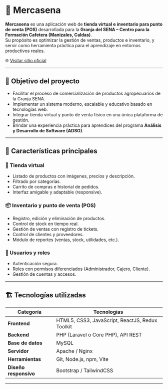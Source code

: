 # 🛒 Mercasena

**Mercasena** es una aplicación web de **tienda virtual e inventario para punto de venta (POS)** desarrollada para la **Granja del SENA – Centro para la Formación Cafetera (Manizales, Caldas)**.  
Su propósito es optimizar la gestión de ventas, productos e inventario, y servir como herramienta práctica para el aprendizaje en entornos productivos reales.

🌐 [Visitar sitio oficial](https://zensoftwares.website/mercasena/V1/)

---

## 🎯 Objetivo del proyecto

- Facilitar el proceso de comercialización de productos agropecuarios de la Granja SENA.  
- Implementar un sistema moderno, escalable y educativo basado en tecnologías web.  
- Integrar tienda virtual y punto de venta físico en una única plataforma de gestión.  
- Brindar una experiencia práctica para aprendices del programa **Análisis y Desarrollo de Software (ADSO)**.

---

## 🧩 Características principales

### 🏪 Tienda virtual
- Listado de productos con imágenes, precios y descripción.
- Filtrado por categorías.
- Carrito de compras e historial de pedidos.
- Interfaz amigable y adaptable (responsive).

### 📦 Inventario y punto de venta (POS)
- Registro, edición y eliminación de productos.
- Control de stock en tiempo real.
- Gestión de ventas con registro de tickets.
- Control de clientes y proveedores.
- Módulo de reportes (ventas, stock, utilidades, etc.).

### 👥 Usuarios y roles
- Autenticación segura.
- Roles con permisos diferenciados (Administrador, Cajero, Cliente).
- Gestión de cuentas y accesos.

---

## 🏗️ Tecnologías utilizadas

| Categoría | Tecnologías |
|------------|--------------|
| **Frontend** | HTML5, CSS3, JavaScript, ReactJS, Redux Toolkit |
| **Backend** | PHP (Laravel o Core PHP), API REST |
| **Base de datos** | MySQL |
| **Servidor** | Apache / Nginx |
| **Herramientas** | Git, Node.js, npm, Vite |
| **Diseño responsivo** | Bootstrap / TailwindCSS |

---

